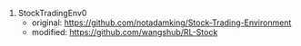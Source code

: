 1. StockTradingEnv0
    - original: https://github.com/notadamking/Stock-Trading-Environment
    - modified: https://github.com/wangshub/RL-Stock